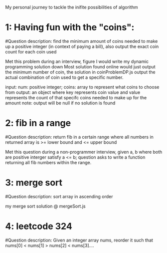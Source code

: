 My personal journey to tackle the inifite possibilities of algorithm

# 1: Having fun with the "coins":

#Question description: find the minimum amount of coins needed to make up a positive integer (in context of paying a bill), also output the exact coin count for each coin used

Met this problem during an interview, figure I would write my dynamic programming solution down
Most solution found online would just output the minimum number of coin, the solution in coinProblemDP.js
output the actual combination of coin used to get a specific number.

input: num: positive integer; coins: array to represent what coins to choose from
output: an object where key represents coin value and value represents the count of that specifc coins needed to make up for the amount
note: output will be null if no solution is found

# 2: fib in a range

#Question description: return fib in a certain range where all numbers in returned array is >= lower bound and <= upper bound

Met this question during a non-programmer interview, given a, b where both are positive interger satisfy a <= b;
question asks to write a function returning all fib numbers within the range.

# 3: merge sort

#Question description: sort array in ascending order

my merge sort solution @ mergeSort.js

# 4: leetcode 324

#Question description: Given an integer array nums, reorder it such that nums[0] < nums[1] > nums[2] < nums[3]....
